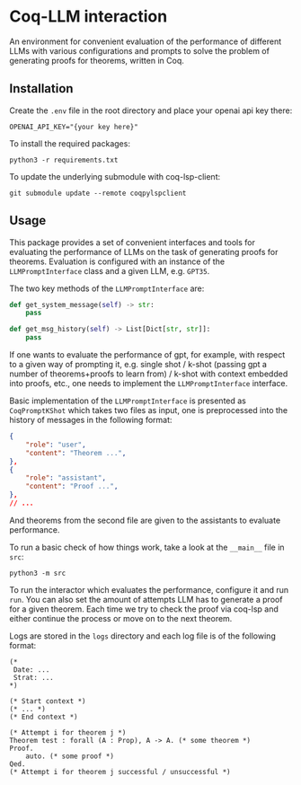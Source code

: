 # Coq-LLM interaction
An environment for convenient evaluation of the performance of different LLMs with various configurations and prompts to solve the problem of generating proofs for theorems, written in Coq. 

## Installation
Create the `.env` file in the root directory and place your openai api key there: 
```
OPENAI_API_KEY="{your key here}"
```

To install the required packages: 
```
python3 -r requirements.txt
```

To update the underlying submodule with coq-lsp-client: 
```
git submodule update --remote coqpylspclient
```

## Usage
This package provides a set of convenient interfaces and tools for evaluating the performance of LLMs on the task of generating proofs for theorems. Evaluation is configured with an instance of the `LLMPromptInterface` class and a given LLM, e.g. `GPT35`. 

The two key methods of the `LLMPromptInterface` are: 
```python
def get_system_message(self) -> str: 
    pass 

def get_msg_history(self) -> List[Dict[str, str]]:
    pass
```

If one wants to evaluate the performance of gpt, for example, with respect to a given way of prompting it, e.g. single shot / k-shot (passing gpt a number of theorems+proofs to learn from) / k-shot with context embedded into proofs, etc., one needs to implement the `LLMPromptInterface` interface.

Basic implementation of the `LLMPromptInterface` is presented as `CoqPromptKShot` which takes two files as input, one is preprocessed into the history of messages in the following format: 
```json
{
    "role": "user",
    "content": "Theorem ...",
},
{
    "role": "assistant",
    "content": "Proof ...",
}, 
// ...
```
And theorems from the second file are given to the assistants to evaluate performance.

To run a basic check of how things work, take a look at the `__main__` file in `src`:
```
python3 -m src
``` 

To run the interactor which evaluates the performance, configure it and run `run`. You can also set the amount of attempts LLM has to generate a proof for a given theorem. Each time we try to check the proof via coq-lsp and either continue the process or move on to the next theorem.

Logs are stored in the `logs` directory and each log file is of the following format: 

```coq
(*
 Date: ...
 Strat: ...
*)

(* Start context *)
(* ... *)
(* End context *)

(* Attempt i for theorem j *)
Theorem test : forall (A : Prop), A -> A. (* some theorem *)
Proof.
    auto. (* some proof *)
Qed.
(* Attempt i for theorem j successful / unsuccessful *)
```